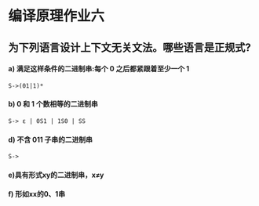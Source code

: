 # 编译原理作业六
## 为下列语言设计上下文无关文法。哪些语言是正规式?

#### a) 满足这样条件的二进制串:每个 0 之后都紧跟着至少一个 1
    S->(01|1)*

#### b) 0 和 1 个数相等的二进制串
    S-> ε | 0S1 | 1S0 | SS

#### d) 不含 011 子串的二进制串
    S-> 

#### e)具有形式xy的二进制串，x≠y


#### f) 形如xx的0、1串

